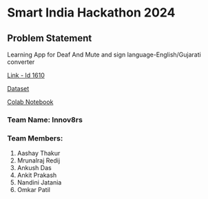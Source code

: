 # Smart India Hackathon 2024

## Problem Statement

Learning App for Deaf And Mute and sign language-English/Gujarati converter

[Link - Id 1610](https://www.sih.gov.in/sih2024PS?technology_bucket=QWxs&category=U29mdHdhcmU=&organization=QWxs&organization_type=QWxs)

[Dataset](https://zenodo.org/records/4010759)

[Colab Notebook](https://colab.research.google.com/drive/1CCCn6pOEep5DsHjoc9z4SfiXc9oHgkbh?authuser=2#scrollTo=TH5BeMrf0fhC)

### Team Name: Innov8rs

### Team Members:

1. Aashay Thakur
2. Mrunalraj Redij
3. Ankush Das
4. Ankit Prakash
5. Nandini Jatania
6. Omkar Patil
